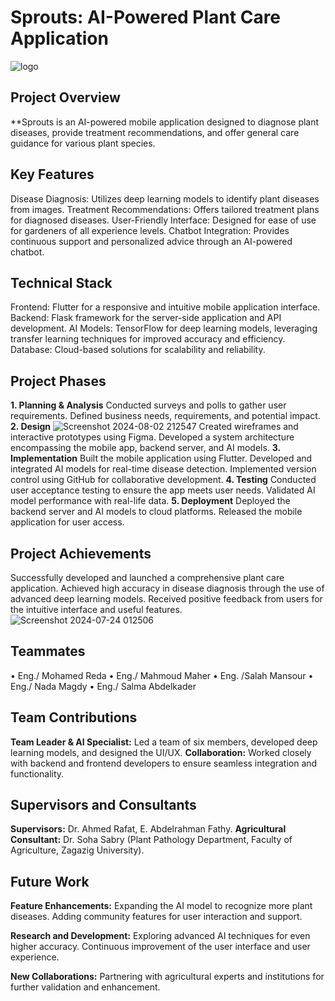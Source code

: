 # Sprouts: AI-Powered Plant Care Application
![logo](https://github.com/user-attachments/assets/5dca1f34-154f-4a52-9ae7-c9381957dc20)

## Project Overview
**Sprouts is an AI-powered mobile application designed to diagnose plant diseases, provide treatment recommendations, and offer general care guidance for various plant species.

## Key Features
Disease Diagnosis: Utilizes deep learning models to identify plant diseases from images.
Treatment Recommendations: Offers tailored treatment plans for diagnosed diseases.
User-Friendly Interface: Designed for ease of use for gardeners of all experience levels.
Chatbot Integration: Provides continuous support and personalized advice through an AI-powered chatbot.

## Technical Stack
Frontend: Flutter for a responsive and intuitive mobile application interface.
Backend: Flask framework for the server-side application and API development.
AI Models: TensorFlow for deep learning models, leveraging transfer learning techniques for improved accuracy and efficiency.
Database: Cloud-based solutions for scalability and reliability.

## Project Phases
**1. Planning & Analysis**
Conducted surveys and polls to gather user requirements.
Defined business needs, requirements, and potential impact.
**2. Design**
![Screenshot 2024-08-02 212547](https://github.com/user-attachments/assets/2f6f4755-240e-42a0-8235-37cbaf38a4a2)
Created wireframes and interactive prototypes using Figma.
Developed a system architecture encompassing the mobile app, backend server, and AI models.
**3. Implementation**
Built the mobile application using Flutter.
Developed and integrated AI models for real-time disease detection.
Implemented version control using GitHub for collaborative development.
**4. Testing**
Conducted user acceptance testing to ensure the app meets user needs.
Validated AI model performance with real-life data.
**5. Deployment**
Deployed the backend server and AI models to cloud platforms.
Released the mobile application for user access.

## Project Achievements
Successfully developed and launched a comprehensive plant care application.
Achieved high accuracy in disease diagnosis through the use of advanced deep learning models.
Received positive feedback from users for the intuitive interface and useful features.
![Screenshot 2024-07-24 012506](https://github.com/user-attachments/assets/232ac447-d058-4ee3-8313-c171d52bb607)

## Teammates
• Eng./ Mohamed Reda
• Eng./ Mahmoud Maher
• Eng. /Salah Mansour
• Eng./ Nada Magdy
• Eng./ Salma Abdelkader

## Team Contributions
**Team Leader & AI Specialist:** Led a team of six members, developed deep learning models, and designed the UI/UX.
**Collaboration:** Worked closely with backend and frontend developers to ensure seamless integration and functionality.

## Supervisors and Consultants
**Supervisors:** Dr. Ahmed Rafat, E. Abdelrahman Fathy.
**Agricultural Consultant:** Dr. Soha Sabry (Plant Pathology Department, Faculty of Agriculture, Zagazig University).


## Future Work
​**Feature Enhancements:​**
Expanding the AI model to recognize more plant diseases.​
Adding community features for user interaction and support.​

**Research and Development:​**
Exploring advanced AI techniques for even higher accuracy.​
Continuous improvement of the user interface and user experience.​

**New Collaborations:​**
Partnering with agricultural experts and institutions for further validation and enhancement.​

​

​
